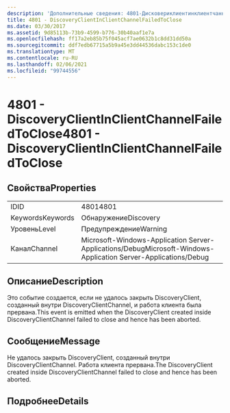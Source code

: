 ```yaml
---
description: 'Дополнительные сведения: 4801-Дисковериклиентинклиентчаннелфаиледтоклосе'
title: 4801 - DiscoveryClientInClientChannelFailedToClose
ms.date: 03/30/2017
ms.assetid: 9d85113b-73b9-4599-b776-30b40aaf1e7a
ms.openlocfilehash: ff17a2eb85b75f045acf7ae0632b1c8dd31dd50a
ms.sourcegitcommit: ddf7edb67715a5b9a45e3dd44536dabc153c1de0
ms.translationtype: MT
ms.contentlocale: ru-RU
ms.lasthandoff: 02/06/2021
ms.locfileid: "99744556"
---
```

# <a name="4801---discoveryclientinclientchannelfailedtoclose"></a><span data-ttu-id="b00ee-103">4801 - DiscoveryClientInClientChannelFailedToClose</span><span class="sxs-lookup"><span data-stu-id="b00ee-103">4801 - DiscoveryClientInClientChannelFailedToClose</span></span>

## <a name="properties"></a><span data-ttu-id="b00ee-104">Свойства</span><span class="sxs-lookup"><span data-stu-id="b00ee-104">Properties</span></span>  
  
|||  
|-|-|  
|<span data-ttu-id="b00ee-105">ID</span><span class="sxs-lookup"><span data-stu-id="b00ee-105">ID</span></span>|<span data-ttu-id="b00ee-106">4801</span><span class="sxs-lookup"><span data-stu-id="b00ee-106">4801</span></span>|  
|<span data-ttu-id="b00ee-107">Keywords</span><span class="sxs-lookup"><span data-stu-id="b00ee-107">Keywords</span></span>|<span data-ttu-id="b00ee-108">Обнаружение</span><span class="sxs-lookup"><span data-stu-id="b00ee-108">Discovery</span></span>|  
|<span data-ttu-id="b00ee-109">Уровень</span><span class="sxs-lookup"><span data-stu-id="b00ee-109">Level</span></span>|<span data-ttu-id="b00ee-110">Предупреждение</span><span class="sxs-lookup"><span data-stu-id="b00ee-110">Warning</span></span>|  
|<span data-ttu-id="b00ee-111">Канал</span><span class="sxs-lookup"><span data-stu-id="b00ee-111">Channel</span></span>|<span data-ttu-id="b00ee-112">Microsoft-Windows-Application Server-Applications/Debug</span><span class="sxs-lookup"><span data-stu-id="b00ee-112">Microsoft-Windows-Application Server-Applications/Debug</span></span>|  
  
## <a name="description"></a><span data-ttu-id="b00ee-113">Описание</span><span class="sxs-lookup"><span data-stu-id="b00ee-113">Description</span></span>  

 <span data-ttu-id="b00ee-114">Это событие создается, если не удалось закрыть DiscoveryClient, созданный внутри DiscoveryClientChannel, и работа клиента была прервана.</span><span class="sxs-lookup"><span data-stu-id="b00ee-114">This event is emitted when the DiscoveryClient created inside DiscoveryClientChannel failed to close and hence has been aborted.</span></span>  
  
## <a name="message"></a><span data-ttu-id="b00ee-115">Сообщение</span><span class="sxs-lookup"><span data-stu-id="b00ee-115">Message</span></span>  

 <span data-ttu-id="b00ee-116">Не удалось закрыть DiscoveryClient, созданный внутри DiscoveryClientChannel. Работа клиента прервана.</span><span class="sxs-lookup"><span data-stu-id="b00ee-116">The DiscoveryClient created inside DiscoveryClientChannel failed to close and hence has been aborted.</span></span>  
  
## <a name="details"></a><span data-ttu-id="b00ee-117">Подробнее</span><span class="sxs-lookup"><span data-stu-id="b00ee-117">Details</span></span>
